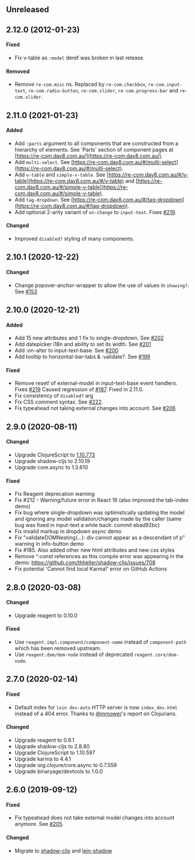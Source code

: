 ## Unreleased

## 2.12.0 (2012-01-23)

#### Fixed

- Fix v-table as `:model` deref was broken in last release.

#### Removed

- Remove `re-com.misc` ns. Replaced by `re-com.checkbox`, `re-com.input-text`, `re-com.radio-button`, `re-com.slider`,
  `re-com.progress-bar` and `re-com.slider`.

## 2.11.0 (2021-01-23)

#### Added

- Add `:parts` argument to all components that are constructed from a hierarchy of elements. See 'Parts' section of 
  component pages at [https://re-com.day8.com.au/](https://re-com.day8.com.au/). 
- Add `multi-select`. See [https://re-com.day8.com.au/#/multi-select](https://re-com.day8.com.au/#/multi-select).
- Add `v-table` and `simple-v-table`. See [https://re-com.day8.com.au/#/v-table](https://re-com.day8.com.au/#/v-table) and
  [https://re-com.day8.com.au/#/simple-v-table](https://re-com.day8.com.au/#/simple-v-table).
- Add `tag-dropdown`. See [https://re-com.day8.com.au/#/tag-dropdown](https://re-com.day8.com.au/#/tag-dropdown).
- Add optional 2-arity variant of `on-change` to `input-text`. Fixes [#219](https://github.com/day8/re-com/issues/219).

#### Changed

- Improved `disabled?` styling of many components.

## 2.10.1 (2020-12-22)

#### Changed

- Change popover-anchor-wrapper to allow the use of values in `showing?`. See [#153](https://github.com/day8/re-com/pull/153)

## 2.10.0 (2020-12-21)

#### Added

- Add 15 new attributes and 1 fix to single-dropdown. See [#202](https://github.com/day8/re-com/pull/202)
- Add datepicker i18n and ability to set its width. See [#201](https://github.com/day8/re-com/pull/201)
- Add :on-alter to input-text-base. See [#200](https://github.com/day8/re-com/pull/200)
- Add tooltip to horizontal-bar-tabs & :validate?. See [#199](https://github.com/day8/re-com/pull/199)

#### Fixed

- Remove reset! of external-model in input-text-base event handlers. Fixes [#219](https://github.com/day8/re-com/issues/219)
  Caused regression of [#187](https://github.com/day8/re-com/issues/187). Fixed in 2.11.0.
- Fix consistency of `disabled?` arg
- Fix CSS comment syntax. See [#222](https://github.com/day8/re-com/pull/222).
- Fix typeahead not taking external changes into account. See [#206](https://github.com/day8/re-com/pull/206)

## 2.9.0 (2020-08-11)

#### Changed

- Upgrade ClojureScript to [1.10.773](https://github.com/clojure/clojurescript/blob/master/changes.md)
- Upgrade shadow-cljs to 2.10.19
- Upgrade core.async to 1.3.610

#### Fixed

- Fix Reagent deprecation warning
- Fix #212 - Warning/future error in React 16 (also improved the tab-index demo)
- Fix bug where single-dropdown was optimistically updating the model and ignoring any model validation/changes made by the caller (same bug was fixed in input-text a while back: commit ebad92bc)
- Fix invalid markup in dropdown async demo
- Fix "validateDOMNesting(...): div cannot appear as a descendant of p" warning in info-button demo
- Fix #185. Also added other new html attributes and new css styles
- Remove ^:const references as this compile error was appearing in the demo: https://github.com/thheller/shadow-cljs/issues/708
- Fix potential 'Cannot find local Karma!' error on GitHub Actions

## 2.8.0 (2020-03-08)

#### Changed

- Upgrade reagent to 0.10.0

#### Fixed

- Use `reagent.impl.component/component-name` instead of `component-path` which
  has been removed upstream.
- Use `reagent.dom/dom-node` instead of deprecated `reagent.core/dom-node`.

## 2.7.0 (2020-02-14)

#### Fixed

- Default index for `lein dev-auto` HTTP server is now `index_dev.html` instead
  of a 404 error. Thanks to [@mmower](https://github.com/mmower)'s report on
  Clojurians.

#### Changed

- Upgrade reagent to 0.9.1
- Upgrade shadow-cljs to 2.8.80
- Upgrade ClojureScript to 1.10.597
- Upgrade karma to 4.4.1
- Upgrade org.clojure/core.async to 0.7.559
- Upgrade binaryage/devtools to 1.0.0

## 2.6.0 (2019-09-12)

#### Fixed

- Fix typeahead does not take external model changes into account anymore.
  See [#205](https://github.com/day8/re-com/issues/205).

#### Changed

- Migrate to [shadow-cljs](https://shadow-cljs.github.io/docs/UsersGuide.html) and
  [lein-shadow](https://gitlab.com/nikperic/lein-shadow)
